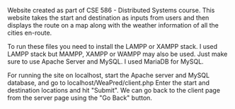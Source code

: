 Website created as part of CSE 586 - Distributed Systems course. 
This website takes the start and destination as inputs from users and then displays the route on a map along with the weather information of all the cities en-route.

To run these files you need to install the LAMPP or XAMPP stack. I used LAMPP stack but MAMPP, XAMPP or WAMPP may also be used. Just make sure to use Apache Server and MySQL.
I used MariaDB for MySQL. 

For running the site on localhost, start the Apache server and MySQL database, and go to localhost/WeaPred/client.php
Enter the start and destination locations and hit "Submit". 
We can go back to the client page from the server page using the "Go Back" button. 
